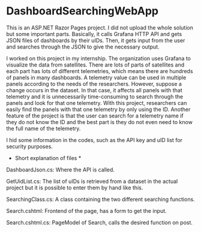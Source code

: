 # DashboardSearchingWebApp
This is an ASP.NET Razor Pages project. I did not upload the whole solution but some important parts. Basically, it calls Grafana HTTP API and gets JSON files of dashboards by their uIDs. Then, it gets input from the user and searches through the JSON to give the necessary output.

I worked on this project in my internship. The organization uses Grafana to visualize the data from satellites. There are lots of parts of satellites and each part has lots of different telemetries, which means there are hundreds of panels in many dashboards. A telemetry value can be used in multiple panels according to the needs of the researchers. However, suppose a change occurs in the dataset. In that case, it affects all panels with that telemetry and it is unnecessarily time-consuming to search through the panels and look for that one telemetry. With this project, researchers can easily find the panels with that one telemetry by only using the ID. Another feature of the project is that the user can search for a telemetry name if they do not know the ID and the best part is they do not even need to know the full name of the telemetry.

I hid some information in the codes, such as the API key and uID list for security purposes.

* Short explanation of files *

DashboardJson.cs: Where the API is called.

GetUidList.cs: The list of uIDs is retrieved from a dataset in the actual project but it is possible to enter them by hand like this.

SearchingClass.cs: A class containing the two different searching functions.

Search.cshtml: Frontend of the page, has a form to get the input.

Search.cshtml.cs: PageModel of Search, calls the desired function on post.
